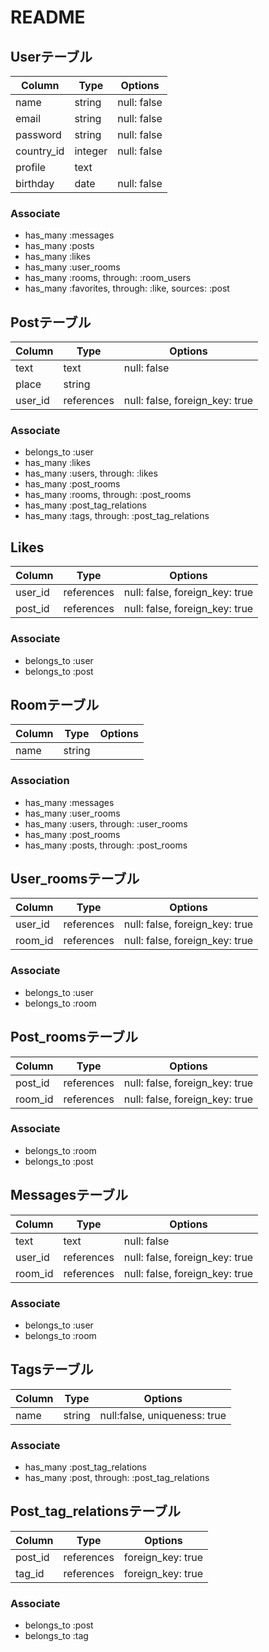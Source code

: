 # README

## Userテーブル
| Column        | Type       | Options     |
| ------------- | ---------- | ----------- |
| name          | string     | null: false |
| email         | string     | null: false |
| password      | string     | null: false |
| country_id    | integer    | null: false |
| profile       | text       |             |
| birthday      | date       | null: false |

### Associate
- has_many :messages
- has_many :posts
- has_many :likes
- has_many :user_rooms
- has_many :rooms, through: :room_users
- has_many :favorites, through: :like, sources: :post



## Postテーブル
| Column        | Type       | Options                        |
| ------------- | ---------- | ------------------------------ |
| text          | text       | null: false                    |
| place         | string     |                                |
| user_id       | references | null: false, foreign_key: true |

### Associate
- belongs_to :user
- has_many :likes
- has_many :users, through: :likes
- has_many :post_rooms
- has_many :rooms, through: :post_rooms
- has_many :post_tag_relations
- has_many :tags, through: :post_tag_relations



## Likes
| Column  | Type       | Options                        |
| ------- | ---------- | ------------------------------ |
| user_id | references | null: false, foreign_key: true |
| post_id | references | null: false, foreign_key: true |

### Associate
- belongs_to :user
- belongs_to :post



## Roomテーブル
| Column        | Type       | Options     |
| ------------- | ---------- | ----------- |
| name          | string     |             |

### Association
- has_many :messages
- has_many :user_rooms
- has_many :users, through: :user_rooms
- has_many :post_rooms
- has_many :posts, through: :post_rooms



## User_roomsテーブル
| Column  | Type       | Options                        |
| ------- | ---------- | ------------------------------ |
| user_id | references | null: false, foreign_key: true |
| room_id | references | null: false, foreign_key: true |

### Associate
- belongs_to :user
- belongs_to :room



## Post_roomsテーブル
| Column  | Type       | Options                        |
| ------- | ---------- | ------------------------------ |
| post_id | references | null: false, foreign_key: true |
| room_id | references | null: false, foreign_key: true |

### Associate
- belongs_to :room
- belongs_to :post



## Messagesテーブル
| Column  | Type       | Options                        |
| ------- | ---------- | ------------------------------ |
| text    | text       | null: false                    |
| user_id | references | null: false, foreign_key: true |
| room_id | references | null: false, foreign_key: true |

### Associate
- belongs_to :user
- belongs_to :room



## Tagsテーブル
| Column  | Type       | Options                        |
| ------- | ---------- | ------------------------------ |
| name    | string     | null:false, uniqueness: true   |

### Associate
- has_many :post_tag_relations
- has_many :post, through: :post_tag_relations



## Post_tag_relationsテーブル
| Column  | Type       | Options                        |
| ------- | ---------- | ------------------------------ |
| post_id | references | foreign_key: true              |
| tag_id  | references | foreign_key: true              |

### Associate
- belongs_to :post
- belongs_to :tag